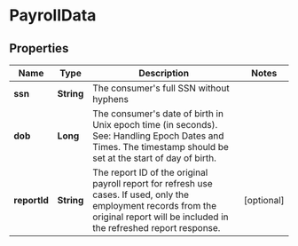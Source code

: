 

# PayrollData


## Properties

| Name | Type | Description | Notes |
|------------ | ------------- | ------------- | -------------|
|**ssn** | **String** | The consumer&#39;s full SSN without hyphens |  |
|**dob** | **Long** | The consumer&#39;s date of birth in Unix epoch time (in seconds). See: Handling Epoch Dates and Times. The timestamp should be set at the start of day of birth. |  |
|**reportId** | **String** | The report ID of the original payroll report for refresh use cases. If used, only the employment records from the original report will be included in the refreshed report response. |  [optional] |



